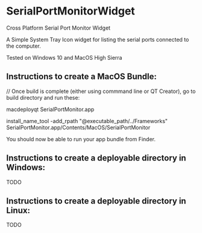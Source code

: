 # SerialPortMonitorWidget
Cross Platform Serial Port Monitor Widget

A Simple System Tray Icon widget for listing the serial ports connected to the computer.

Tested on Windows 10 and MacOS High Sierra


Instructions to create a MacOS Bundle:
--------------------------------------
// Once build is complete (either using commmand line or QT Creator), go to build directory and run these:

macdeployqt SerialPortMonitor.app

install_name_tool -add_rpath "@executable_path/../Frameworks" SerialPortMonitor.app/Contents/MacOS/SerialPortMonitor

You should now be able to run your app bundle from Finder.

Instructions to create a deployable directory in Windows:
--------------------------------------
TODO


Instructions to create a deployable directory in Linux:
--------------------------------------
TODO
